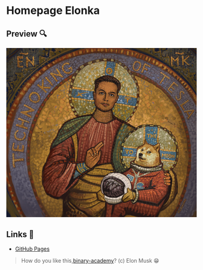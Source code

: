 # Homepage Elonka

## Preview :mag:

![Preview](https://github.com/volodymyrzdrok/homepage/blob/develop/images/musk.jpeg)

## Links :electric_plug:

- [GitHub Pages](https://volodymyrzdrok.github.io/homepage)

<!-- - [Now]() -->

> How do you like this,[binary-academy](https://academy.binary-studio.com/ua/)? (c) Elon Musk :grin:

<!--  -->
